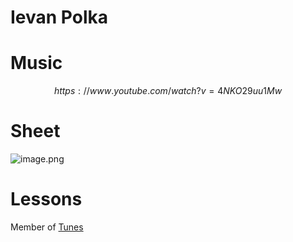 # Ievan Polka   
# Music   

$$
https://www.youtube.com/watch?v=4NKO29uu1Mw
$$
# Sheet   
![image.png](files/image_3b.png)    
# Lessons   
   
Member of [Tunes](tunes.md)    
